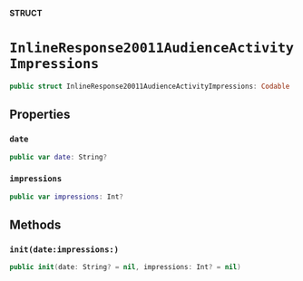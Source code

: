 **STRUCT**

# `InlineResponse20011AudienceActivityImpressions`

```swift
public struct InlineResponse20011AudienceActivityImpressions: Codable
```

## Properties
### `date`

```swift
public var date: String?
```

### `impressions`

```swift
public var impressions: Int?
```

## Methods
### `init(date:impressions:)`

```swift
public init(date: String? = nil, impressions: Int? = nil)
```
